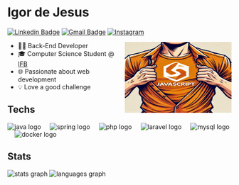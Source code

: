 # Igor de Jesus

[![Linkedin Badge](https://img.shields.io/badge/-LinkedIn-6633cc?style=flat-square&logo=Linkedin&logoColor=white&link=https://www.linkedin.com/in/igor--jesus//)](https://www.linkedin.com/in/igor--jesus/)
[![Gmail Badge](https://img.shields.io/badge/-igorjesus734@gmail.com-6633cc?style=flat-square&logo=Gmail&logoColor=white&link=mailto:igorjesus734@gmail.com)](mailto:igorjesus734@gmail.com)
[![Instagram](https://img.shields.io/badge/-ig41_j-6633cc?style=flat-square&logo=Instagram&logoColor=white&link=https://www.instagram.com/ig41_j/)](https://www.instagram.com/ig41_j/)

<img align="right" height="160" alt="Java in the chest" src="./Javascript.png" width="240px"/>

- 👩‍💻 Back-End Developer
- 🎓 Computer Science Student @ [IFB](https://www.ifb.edu.br/taguatinga)
- 🌐 Passionate about web development
- 💡 Love a good challenge

<h2 align="left">Techs</h2>

<div align="left">
  <img src="https://skillicons.dev/icons?i=java" height="40" alt="java logo"  />
  <img width="12" />
  <img src="https://skillicons.dev/icons?i=spring" height="40" alt="spring logo"  />
  <img width="12" />
  <img src="https://skillicons.dev/icons?i=php" height="40" alt="php logo"  />
  <img width="12" />
  <img src="https://skillicons.dev/icons?i=laravel" height="40" alt="laravel logo"  />
  <img width="12" />
  <img src="https://skillicons.dev/icons?i=mysql" height="40" alt="mysql logo"  />
  <img width="12" />
  <img src="https://skillicons.dev/icons?i=docker" height="40" alt="docker logo"  />
</div>

###

###

<h2 align="left">Stats</h2>

<div align="left">
  <img src="https://github-readme-stats.vercel.app/api?username=IG41&hide_title=false&hide_rank=false&show_icons=true&include_all_commits=true&count_private=true&disable_animations=false&theme=tokyonight&locale=en&hide_border=false&order=1" height="150" alt="stats graph"  />
  <img src="https://github-readme-stats.vercel.app/api/top-langs?username=IG41&locale=en&hide_title=false&layout=compact&card_width=320&langs_count=5&theme=tokyonight&hide_border=false&order=2" height="150" alt="languages graph"  />
</div>

